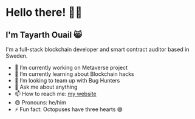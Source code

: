 # Hello there! 👋🏽
## I'm Tayarth Ouail 😸

I'm a full-stack blockchain developer and smart contract auditor based in Sweden.

- 🔭 I’m currently working on Metaverse project
- 🌱 I’m currently learning about Blockchain hacks
- 👯 I’m looking to team up with Bug Hunters
- 💬 Ask me about anything
- 📫 How to reach me: [my website](https://www.tayarthouail.com/)
- 😄 Pronouns: he/him
- ⚡ Fun fact: Octopuses have three hearts 😄

